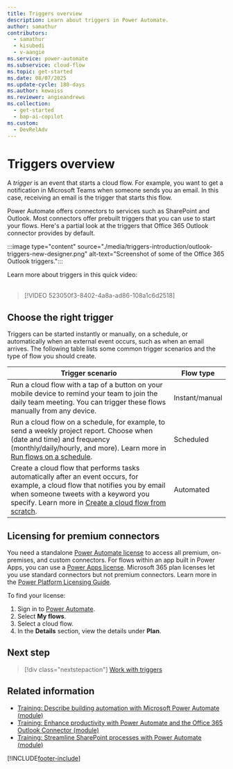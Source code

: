 ```yaml
---
title: Triggers overview
description: Learn about triggers in Power Automate.
author: samathur
contributors:
  - samathur
  - kisubedi
  - v-aangie
ms.service: power-automate
ms.subservice: cloud-flow
ms.topic: get-started
ms.date: 08/07/2025
ms.update-cycle: 180-days
ms.author: kewaiss
ms.reviewer: angieandrews
ms.collection:
  - get-started
  - bap-ai-copilot
ms.custom:
  - DevRelAdv
---
```


# Triggers overview

A *trigger* is an event that starts a cloud flow. For example, you want to get a notification in Microsoft Teams when someone sends you an email. In this case, receiving an email is the trigger that starts this flow.

Power Automate offers connectors to services such as SharePoint and Outlook. Most connectors offer prebuilt triggers that you can use to start your flows. Here's a partial look at the triggers that Office 365 Outlook connector provides by default.

:::image type="content" source="./media/triggers-introduction/outlook-triggers-new-designer.png" alt-text="Screenshot of some of the Office 365 Outlook triggers.":::

Learn more about triggers in this quick video:</br>
</br>

> [!VIDEO 523050f3-8402-4a8a-ad86-108a1c6d2518]

## Choose the right trigger

Triggers can be started instantly or manually, on a schedule, or automatically when an external event occurs, such as when an email arrives. The following table lists some common trigger scenarios and the type of flow you should create.


|Trigger scenario |Flow type |
|---------|---------|
|Run a cloud flow with a tap of a button on your mobile device to remind your team to join the daily team meeting. You can trigger these flows manually from any device.  | Instant/manual   |
|Run a cloud flow on a schedule, for example, to send a weekly project report. Choose when (date and time) and frequency (monthly/daily/hourly, and more). Learn more in [Run flows on a schedule](./run-scheduled-tasks.md).     | Scheduled   |
|Create a cloud flow that performs tasks automatically after an event occurs, for example, a cloud flow that notifies you by email when someone tweets with a keyword you specify. Learn more in [Create a cloud flow from scratch](get-started-logic-flow.md).   | Automated   |

## Licensing for premium connectors

You need a standalone [Power Automate license](https://make.powerautomate.com/pricing/) to access all premium, on-premises, and custom connectors. For flows within an app built in Power Apps, you can use a [Power Apps license](https://powerapps.microsoft.com/pricing/). Microsoft 365 plan licenses let you use standard connectors but not premium connectors. Learn more in the [Power Platform Licensing Guide](https://go.microsoft.com/fwlink/?linkid=2085130).

To find your license:

1. Sign in to [Power Automate](https://make.powerautomate.com).
1. Select **My flows**.
1. Select a cloud flow.
1. In the **Details** section, view the details under **Plan**.

## Next step

> [!div class="nextstepaction"]
> [Work with triggers](work-with-triggers.md)

## Related information

- [Training: Describe building automation with Microsoft Power Automate (module)](/training/modules/introduction-power-automate/)
- [Training: Enhance productivity with Power Automate and the Office 365 Outlook Connector (module)](/training/modules/enhance-productivity/)
- [Training: Streamline SharePoint processes with Power Automate (module)](/training/modules/streamline-processes/)

[!INCLUDE[footer-include](includes/footer-banner.md)]
